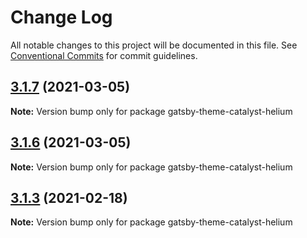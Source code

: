 # Change Log

All notable changes to this project will be documented in this file.
See [Conventional Commits](https://conventionalcommits.org) for commit guidelines.

## [3.1.7](https://github.com/ehowey/gatsby-theme-catalyst/compare/gatsby-theme-catalyst-helium@3.1.6...gatsby-theme-catalyst-helium@3.1.7) (2021-03-05)

**Note:** Version bump only for package gatsby-theme-catalyst-helium





## [3.1.6](https://github.com/ehowey/gatsby-theme-catalyst/compare/gatsby-theme-catalyst-helium@3.1.5...gatsby-theme-catalyst-helium@3.1.6) (2021-03-05)

**Note:** Version bump only for package gatsby-theme-catalyst-helium





## [3.1.3](https://github.com/ehowey/gatsby-theme-catalyst/compare/gatsby-theme-catalyst-helium@3.1.2...gatsby-theme-catalyst-helium@3.1.3) (2021-02-18)

**Note:** Version bump only for package gatsby-theme-catalyst-helium
